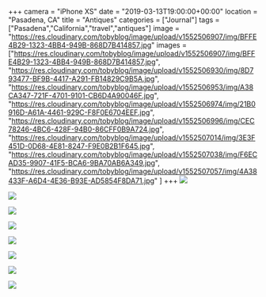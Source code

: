 +++
camera = "iPhone XS"
date = "2019-03-13T19:00:00+00:00"
location = "Pasadena, CA"
title = "Antiques"
categories = ["Journal"]
tags = ["Pasadena","California","travel","antiques"]
image = "https://res.cloudinary.com/tobyblog/image/upload/v1552506907/img/BFFE4B29-1323-4BB4-949B-868D7B414857.jpg"
images = ["https://res.cloudinary.com/tobyblog/image/upload/v1552506907/img/BFFE4B29-1323-4BB4-949B-868D7B414857.jpg",
"https://res.cloudinary.com/tobyblog/image/upload/v1552506930/img/8D793477-BF9B-4417-A291-FB14829C9B5A.jpg",
"https://res.cloudinary.com/tobyblog/image/upload/v1552506953/img/A38CA347-721F-4701-9101-CB6D4A90046F.jpg",
"https://res.cloudinary.com/tobyblog/image/upload/v1552506974/img/21B0916D-A61A-4461-929C-F8F0E6704EEF.jpg",
"https://res.cloudinary.com/tobyblog/image/upload/v1552506996/img/CEC78246-4BC6-428F-94B0-86CFF0B9A724.jpg",
"https://res.cloudinary.com/tobyblog/image/upload/v1552507014/img/3E3F451D-0D68-4E81-8247-F9E0B2B1F645.jpg",
"https://res.cloudinary.com/tobyblog/image/upload/v1552507038/img/F6ECAD35-9907-41F5-BCA6-9BA70AB6A349.jpg",
"https://res.cloudinary.com/tobyblog/image/upload/v1552507057/img/4A38433F-A6D4-4E36-B93E-AD5854F8DA71.jpg"
]
+++
![](https://res.cloudinary.com/tobyblog/image/upload/v1552506907/img/BFFE4B29-1323-4BB4-949B-868D7B414857.jpg)
<!--more-->

![](https://res.cloudinary.com/tobyblog/image/upload/v1552506930/img/8D793477-BF9B-4417-A291-FB14829C9B5A.jpg)

![](https://res.cloudinary.com/tobyblog/image/upload/v1552506953/img/A38CA347-721F-4701-9101-CB6D4A90046F.jpg)

![](https://res.cloudinary.com/tobyblog/image/upload/v1552506974/img/21B0916D-A61A-4461-929C-F8F0E6704EEF.jpg)

![](https://res.cloudinary.com/tobyblog/image/upload/v1552506996/img/CEC78246-4BC6-428F-94B0-86CFF0B9A724.jpg)

![](https://res.cloudinary.com/tobyblog/image/upload/v1552507014/img/3E3F451D-0D68-4E81-8247-F9E0B2B1F645.jpg)

![](https://res.cloudinary.com/tobyblog/image/upload/v1552507038/img/F6ECAD35-9907-41F5-BCA6-9BA70AB6A349.jpg)

![](https://res.cloudinary.com/tobyblog/image/upload/v1552507057/img/4A38433F-A6D4-4E36-B93E-AD5854F8DA71.jpg)